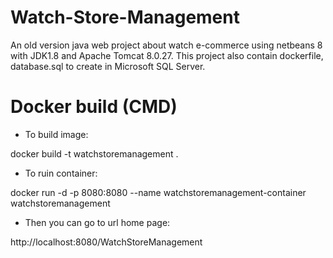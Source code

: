 # Watch-Store-Management
An old version java web project about watch e-commerce using netbeans 8 with JDK1.8 and Apache Tomcat 8.0.27. This project also contain dockerfile, database.sql to create in Microsoft SQL Server. 

# Docker build (CMD)
- To build image:

docker build -t watchstoremanagement .

- To ruin container:

docker run -d -p 8080:8080 --name watchstoremanagement-container watchstoremanagement

- Then you can go to url home page:

http://localhost:8080/WatchStoreManagement
